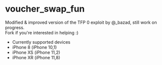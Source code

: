 # voucher_swap_fun
Modified &amp; improved version of the TFP 0 exploit by @_bazad, still work on progress. <br>
Fork if you're interested in helping :)
<br>
- Currently supported devices
- iPhone 8 (iPhone 10,1)
- iPhone XS (iPhone 11,2)
- iPhone XR (iPhone 11,8)
